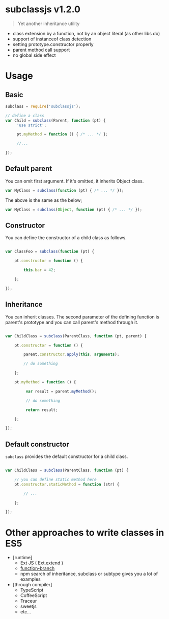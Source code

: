 # subclassjs v1.2.0

> Yet another inheritance utility

- class extension by a function, not by an object literal (as other libs do)
- support of instanceof class detection
- setting prototype.constructor properly
- parent method call support
- no global side effect

# Usage

## Basic

```js
subclass = require('subclassjs');

// define a class
var Child = subclass(Parent, function (pt) {
     'use strict';

     pt.myMethod = function () { /* ... */ };

     //...

});
```

## Default parent

You can omit first argument. If it's omitted, it inherits Object class.

```js
var MyClass = subclass(function (pt) { /* ... */ });
```

The above is the same as the below;

```js
var MyClass = subclass(Object, function (pt) { /* ... */ });
```

## Constructor

You can define the constructor of a child class as follows.

```js

var ClassFoo = subclass(function (pt) {

    pt.constructor = function () {

        this.bar = 42;

    };

});

```


## Inheritance

You can inherit classes. The second parameter of the defining function is parent's prototype and you can call parent's method through it.


```js

var ChildClass = subclass(ParentClass, function (pt, parent) {

    pt.constructor = function () {

        parent.constructor.apply(this, arguments);

        // do something

    };

    pt.myMethod = function () {

         var result = parent.myMethod();

         // do something

         return result;

    };

});
```


## Default constructor

`subclass` provides the default constructor for a child class.

```js

var ChildClass = subclass(ParentClass, function (pt) {

    // you can define static method here
    pt.constructor.staticMethod = function (str) {

        // ...

    };

});

```

# Other approaches to write classes in ES5

- [runtime]
  - Ext JS ( Ext.extend )
  - [function-branch](https://github.com/kt3k/function-branch)
  - npm search of inheritance, subclass or subtype gives you a lot of examples
- [through compiler]
  - TypeScript
  - CoffeeScript
  - Traceur
  - sweetjs
  - etc...
